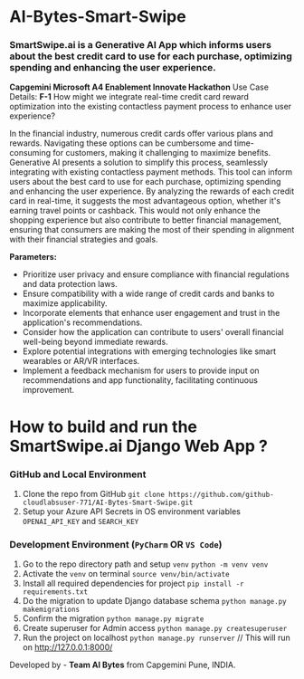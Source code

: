 # AI-Bytes-Smart-Swipe
### **SmartSwipe.ai** is a Generative AI App which informs users about the best credit card to use for each purchase, optimizing spending and enhancing the user experience.

**Capgemini Microsoft A4 Enablement Innovate Hackathon** Use Case Details:
**F-1** How might we integrate real-time credit card reward optimization into the existing contactless payment process to enhance user experience?

In the financial industry, numerous credit cards offer various plans and rewards. Navigating these options can be cumbersome and time-consuming for customers, making it challenging to maximize benefits. Generative AI presents a solution to simplify this process, seamlessly integrating with existing contactless payment methods. This tool can inform users about the best card to use for each purchase, optimizing spending and enhancing the user experience. By analyzing the rewards of each credit card in real-time, it suggests the most advantageous option, whether it's earning travel points or cashback. This would not only enhance the shopping experience but also contribute to better financial management, ensuring that consumers are making the most of their spending in alignment with their financial strategies and goals.

**Parameters:**
- Prioritize user privacy and ensure compliance with financial regulations and data protection laws.
- Ensure compatibility with a wide range of credit cards and banks to maximize applicability.
- Incorporate elements that enhance user engagement and trust in the application's recommendations.
- Consider how the application can contribute to users' overall financial well-being beyond immediate rewards.
- Explore potential integrations with emerging technologies like smart wearables or AR/VR interfaces.
- Implement a feedback mechanism for users to provide input on recommendations and app functionality, facilitating continuous improvement.

# How to build and run the SmartSwipe.ai Django Web App ?

### GitHub and Local Environment
1. Clone the repo from GitHub
`git clone https://github.com/github-cloudlabsuser-771/AI-Bytes-Smart-Swipe.git`
2. Setup your Azure API Secrets in OS environment variables
`OPENAI_API_KEY` and `SEARCH_KEY`

### Development Environment (`PyCharm` OR `VS Code`)
1. Go to the repo directory path and setup `venv`
`python -m venv venv`
2. Activate the `venv` on terminal
`source venv/bin/activate`
3. Install all required dependencies for project
`pip install -r requirements.txt`
4. Do the migration to update Django database schema
`python manage.py makemigrations`
5. Confirm the migration
`python manage.py migrate`
6. Create superuser for Admin access
`python manage.py createsuperuser`
7. Run the project on localhost
`python manage.py runserver`                            // This will run on http://127.0.0.1:8000/


Developed by - **Team AI Bytes** from Capgemini Pune, INDIA.